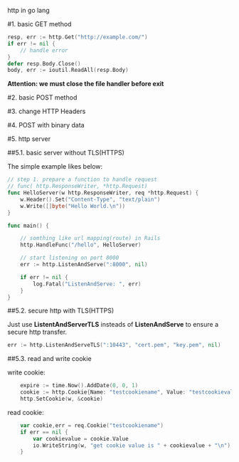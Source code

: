 http in go lang


#1. basic GET method
```go
resp, err := http.Get("http://example.com/")
if err != nil {
	// handle error
}
defer resp.Body.Close()
body, err := ioutil.ReadAll(resp.Body)
```

**Attention: we must close the file handler before exit**

#2. basic POST method

#3. change HTTP Headers

#4. POST with binary data

#5. http server

##5.1. basic server without TLS(HTTPS)

The simple example likes below:


```go
// step 1. prepare a function to handle request
// func( http.ResponseWriter, *http.Request)
func HelloServer(w http.ResponseWriter, req *http.Request) {
    w.Header().Set("Content-Type", "text/plain")
    w.Write([]byte("Hello World.\n"))
}

func main() {

    // somthing like url mapping(route) in Rails
    http.HandleFunc("/hello", HelloServer)

    // start listening on port 8000
    err := http.ListenAndServe(":8000", nil)

    if err != nil {
        log.Fatal("ListenAndServe: ", err)
    }
}
```

##5.2. secure http with TLS(HTTPS)

Just use **ListentAndServerTLS** insteads of **ListenAndServe** to ensure a secure http transfer.

```go
err := http.ListenAndServeTLS(":10443", "cert.pem", "key.pem", nil)
```

##5.3. read and write cookie

write cookie:

```go
    expire := time.Now().AddDate(0, 0, 1)
    cookie := http.Cookie{Name: "testcookiename", Value: "testcookievalue", Path: "/", Expires: expire}
    http.SetCookie(w, &cookie)
```


read cookie:

```go
    var cookie,err = req.Cookie("testcookiename")
    if err == nil {
        var cookievalue = cookie.Value
        io.WriteString(w, "get cookie value is " + cookievalue + "\n")
    }

```